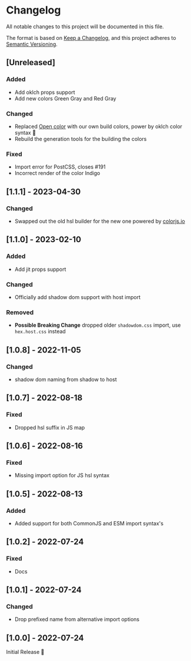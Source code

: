 # Changelog
All notable changes to this project will be documented in this file.

The format is based on [Keep a Changelog](https://keepachangelog.com/en/1.0.0/),
and this project adheres to [Semantic Versioning](https://semver.org/spec/v2.0.0.html).

## [Unreleased]

### Added
- Add oklch props support
- Add new colors Green Gray and Red Gray

### Changed
- Replaced [Open color](https://yeun.github.io/open-color/) with our own build colors, power by oklch color syntax 🙌
- Rebuild the generation tools for the building the colors

### Fixed
- Import error for PostCSS, closes #191
- Incorrect render of the color Indigo

## [1.1.1] - 2023-04-30
### Changed
- Swapped out the old hsl builder for the new one powered by [colorjs.io](https://colorjs.io/)

## [1.1.0] - 2023-02-10
### Added
- Add jit props support

### Changed
- Officially add shadow dom support with host import

### Removed
- **Possible Breaking Change** dropped older `shadowdom.css` import,
  use `hex.host.css` instead

## [1.0.8] - 2022-11-05
### Changed
- shadow dom naming from shadow to host

## [1.0.7] - 2022-08-18
### Fixed
- Dropped hsl suffix in JS map

## [1.0.6] - 2022-08-16
### Fixed
- Missing import option for JS hsl syntax

## [1.0.5] - 2022-08-13
### Added
- Added support for both CommonJS and ESM import syntax's

## [1.0.2] - 2022-07-24
### Fixed
- Docs

## [1.0.1] - 2022-07-24
### Changed
- Drop prefixed name from alternative import options

## [1.0.0] - 2022-07-24
Initial Release 🎉
